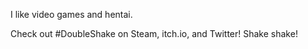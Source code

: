 I like video games and hentai.

Check out #DoubleShake on Steam, itch.io, and Twitter! Shake shake!
